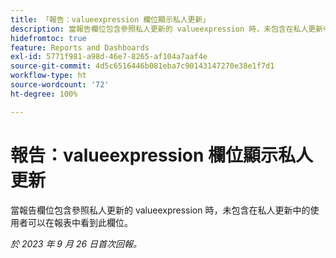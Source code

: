 ```yaml
---
title: 「報告：valueexpression 欄位顯示私人更新」
description: 當報告欄位包含參照私人更新的 valueexpression 時，未包含在私人更新中的使用者可以在報表中看到此欄位。
hidefromtoc: true
feature: Reports and Dashboards
exl-id: 5771f981-a98d-46e7-8265-af104a7aaf4e
source-git-commit: 4d5c6516446b081eba7c90143147270e38e1f7d1
workflow-type: ht
source-wordcount: '72'
ht-degree: 100%

---
```


# 報告：valueexpression 欄位顯示私人更新

當報告欄位包含參照私人更新的 valueexpression 時，未包含在私人更新中的使用者可以在報表中看到此欄位。

_於 2023 年 9 月 26 日首次回報。_

